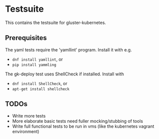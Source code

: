 # Testsuite

This contains the testsuite for gluster-kubernetes.

## Prerequisites

The yaml tests require the 'yamllint' program.
Install it with e.g.

* `dnf install yamllint`, or
* `pip install yammling`

The gk-deploy test uses ShellCheck if installed.
Install with

* `dnf install ShellCheck`, or
* `apt-get install shellcheck`

## TODOs

* Write more tests
* More elaborate basic tests need fuller mocking/stubbing of tools
* Write full functional tests to be run in vms
 (like the kubernetes vagrant environment)


